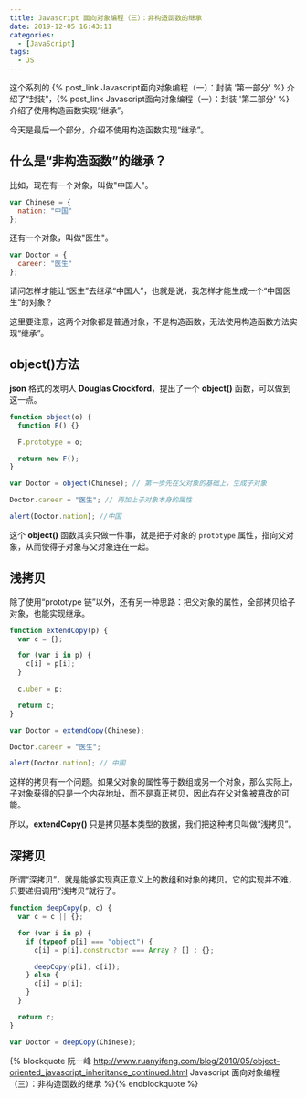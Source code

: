 ```yaml
---
title: Javascript 面向对象编程（三）：非构造函数的继承
date: 2019-12-05 16:43:11
categories:
  - [JavaScript]
tags:
  - JS
---
```


这个系列的 {% post_link Javascript面向对象编程（一）：封装 '第一部分' %} 介绍了“封装”，{% post_link Javascript面向对象编程（一）：封装 '第二部分' %} 介绍了使用构造函数实现“继承”。

今天是最后一个部分，介绍不使用构造函数实现“继承”。

<!--more-->

## 什么是“非构造函数”的继承？

比如，现在有一个对象，叫做"中国人"。

```js
var Chinese = {
  nation: "中国"
};
```

还有一个对象，叫做"医生"。

```js
var Doctor = {
  career: "医生"
};
```

请问怎样才能让“医生”去继承“中国人”，也就是说，我怎样才能生成一个“中国医生”的对象？

这里要注意，这两个对象都是普通对象，不是构造函数，无法使用构造函数方法实现“继承”。

## object()方法

**json** 格式的发明人 **Douglas Crockford**，提出了一个 **object()** 函数，可以做到这一点。

```js
function object(o) {
  function F() {}

  F.prototype = o;

  return new F();
}

var Doctor = object(Chinese); // 第一步先在父对象的基础上，生成子对象

Doctor.career = "医生"; // 再加上子对象本身的属性

alert(Doctor.nation); //中国
```

这个 **object()** 函数其实只做一件事，就是把子对象的 `prototype` 属性，指向父对象，从而使得子对象与父对象连在一起。

## 浅拷贝

除了使用“prototype 链”以外，还有另一种思路：把父对象的属性，全部拷贝给子对象，也能实现继承。

```js
function extendCopy(p) {
  var c = {};

  for (var i in p) {
    c[i] = p[i];
  }

  c.uber = p;

  return c;
}

var Doctor = extendCopy(Chinese);

Doctor.career = "医生";

alert(Doctor.nation); // 中国
```

这样的拷贝有一个问题。如果父对象的属性等于数组或另一个对象，那么实际上，子对象获得的只是一个内存地址，而不是真正拷贝，因此存在父对象被篡改的可能。

所以，**extendCopy()** 只是拷贝基本类型的数据，我们把这种拷贝叫做“浅拷贝”。

## 深拷贝

所谓“深拷贝”，就是能够实现真正意义上的数组和对象的拷贝。它的实现并不难，只要递归调用“浅拷贝”就行了。

```js
function deepCopy(p, c) {
  var c = c || {};

  for (var i in p) {
    if (typeof p[i] === "object") {
      c[i] = p[i].constructor === Array ? [] : {};

      deepCopy(p[i], c[i]);
    } else {
      c[i] = p[i];
    }
  }

  return c;
}

var Doctor = deepCopy(Chinese);
```

{% blockquote
阮一峰
http://www.ruanyifeng.com/blog/2010/05/object-oriented_javascript_inheritance_continued.html
Javascript 面向对象编程（三）：非构造函数的继承
%}{% endblockquote %}
